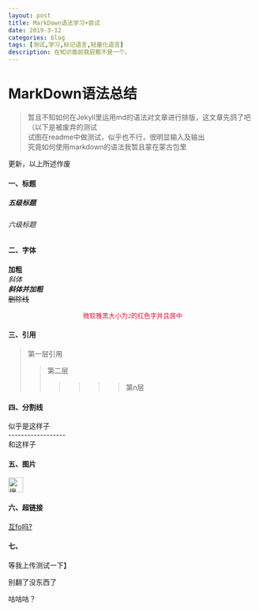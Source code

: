 ```yaml
---
layout: post
title: MarkDown语法学习+尝试
date: 2019-3-12
categories: blog
tags: [测试,学习,标记语言,轻量化语言]
description: 在知识面前我屁都不是一个。
---
```


MarkDown语法总结
===

>暂且不知如何在Jekyll里运用md的语法对文章进行排版，这文章先鸽了吧（以下是被废弃的测试<br>
>试图在readme中做测试，似乎也不行，很明显输入及输出<br>
>究竟如何使用markdown的语法我暂且蒙在蒙古包里<br>

更新，以上所述作废

#### 一、标题

##### 五级标题
 <h6>六级标题</h6>

#### 二、字体

**加粗**<br>
*斜体*<br>
***斜体并加粗***<br>
~~删除线~~<br>
<center>
	<font color="#DC143C" size="2" face="微软雅黑">
		微软雅黑大小为2的红色字并且居中
	</font>
</center>

#### 三、引用

> 第一层引用
>> 第二层
>>>>>> 第n层

#### 四、分割线

似乎是这样子<br> 
------------------ <br>
和这样子

#### 五、图片

<!--![我试试先](https://i.loli.net/2019/03/13/5c88517974535.jpeg "不是")
-->


<img src="https://i.loli.net/2019/03/13/5c88517974535.jpeg" width="30" height="30" alt="很明显这不是我">

#### 六、超链接

[互fo吗?](https://twitter.com/LeoResqie "别点开")

#### 七、

等我上传测试一下】

别翻了没东西了

咕咕咕？